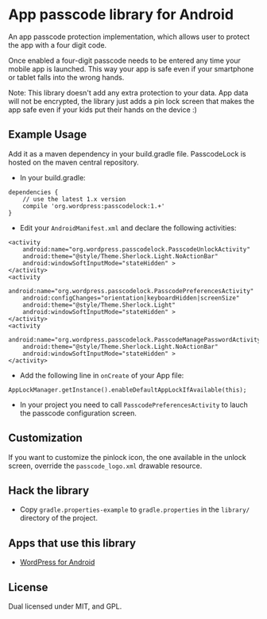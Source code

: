 # App passcode library for Android

An app passcode protection implementation, which allows user to protect the app with a four digit code.

Once enabled a four-digit passcode needs to be entered any time your mobile app is launched. This way your app is safe even if your smartphone or tablet falls into the wrong hands.

Note: This library doesn't add any extra protection to your data. App data will not be encrypted, the library just adds a pin lock screen that makes the app safe even if your kids put their hands on the device :)

## Example Usage

Add it as a maven dependency in your build.gradle file. PasscodeLock is hosted on the maven central repository.

* In your build.gradle:
```
dependencies {
    // use the latest 1.x version
    compile 'org.wordpress:passcodelock:1.+'
}
```
* Edit your `AndroidManifest.xml` and declare the following activities:
```
<activity
    android:name="org.wordpress.passcodelock.PasscodeUnlockActivity"
    android:theme="@style/Theme.Sherlock.Light.NoActionBar"
    android:windowSoftInputMode="stateHidden" >
</activity>
<activity
    android:name="org.wordpress.passcodelock.PasscodePreferencesActivity"
    android:configChanges="orientation|keyboardHidden|screenSize"
    android:theme="@style/Theme.Sherlock.Light"
    android:windowSoftInputMode="stateHidden" >
</activity>
<activity
    android:name="org.wordpress.passcodelock.PasscodeManagePasswordActivity"
    android:theme="@style/Theme.Sherlock.Light.NoActionBar"
    android:windowSoftInputMode="stateHidden" >
</activity>
```

* Add the following line in `onCreate` of your App file:
```
AppLockManager.getInstance().enableDefaultAppLockIfAvailable(this);
```

* In your project you need to call `PasscodePreferencesActivity` to lauch the passcode configuration screen.

## Customization
If you want to customize the pinlock icon, the one available in the unlock screen, override the `passcode_logo.xml` drawable resource.

## Hack the library

* Copy `gradle.properties-example` to `gradle.properties` in the `library/` directory of the project.

## Apps that use this library
- [WordPress for Android][1]

## License
Dual licensed under MIT, and GPL.

[1]: https://github.com/wordpress-mobile/WordPress-Android
